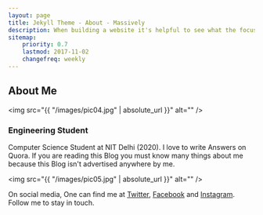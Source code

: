 ```yaml
---
layout: page
title: Jekyll Theme - About - Massively
description: When building a website it's helpful to see what the focus of your site is. This page is an example of how to show a website's focus.
sitemap:
    priority: 0.7
    lastmod: 2017-11-02
    changefreq: weekly
---
```

## About Me

<span class="image left"><img src="{{ "/images/pic04.jpg" | absolute_url }}" alt="" /></span>


### Engineering Student
<div class="box">
  <p>
  Computer Science Student at NIT Delhi (2020). I love to write Answers on Quora. If you are reading this Blog you must know many things about me because this Blog isn't advertised anywhere by me.
  </p>
</div>

<span class="image left"><img src="{{ "/images/pic05.jpg" | absolute_url }}" alt="" /></span>

On social media, One can find me at <a href="https://twitter.com/cyberboysj">Twitter</a>, <a href="https://facebook.com/imsumanjay">Facebook</a> and <a href="https://instagram.com/sumanjay_">Instagram</a>. Follow me to stay in touch.

